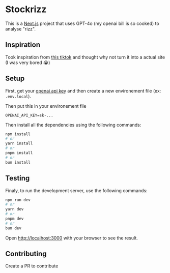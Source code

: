 # Stockrizz

This is a [Next.js](https://nextjs.org/) project that uses GPT-4o (my openai bill is so cooked) to analyse "rizz".

## Inspiration

Took inspiration from [this tiktok](https://vm.tiktok.com/ZMrBfDyP9/) and thought why not turn it into a actual site (I was very bored 😭)

## Setup

First, get your [openai api key](https://platform.openai.com/api-keys) and then create a new environement file (ex: `.env.local`).

Then put this in your environement file

```env
OPENAI_API_KEY=sk-...
```

Then install all the dependencies using the following commands:

```bash
npm install
# or
yarn install
# or
pnpm install
# or
bun install
```

## Testing

Finaly, to run the development server, use the following commands:

```bash
npm run dev
# or
yarn dev
# or
pnpm dev
# or
bun dev
```

Open [http://localhost:3000](http://localhost:3000) with your browser to see the result.

## Contributing

Create a PR to contribute

